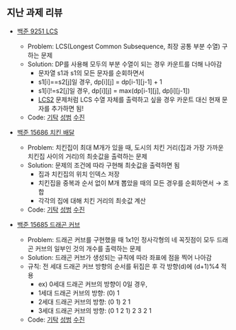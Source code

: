 ## 지난 과제 리뷰

- [백준 9251 LCS](https://www.acmicpc.net/problem/9251)
  - Problem: LCS(Longest Common Subsequence, 최장 공통 부분 수열) 구하는 문제 
  - Solution: DP를 사용해 모두의 부분 수열이 되는 경우 카운트를 더해 나아감   
    - 문자열 s1과 s1의 모든 문자를 순회하면서
    - s1[i]==s2[j]일 경우, dp[i][j] = dp[i-1][j-1] + 1
    - s1[i]!=s2[j]일 경우, dp[i][j] = max(dp[i-1][j], dp[i][j-1])      
    - [LCS2](https://www.acmicpc.net/problem/9252) 문제처럼 LCS 수열 자체를 출력하고 싶을 경우 
      카운트 대신 현재 문자를 추가하면 됨!   
  - Code: [기탁](https://github.com/gitak/Algorithm_Study/blob/master/DP/Back9251.java) [성범]() [수진](https://github.com/ZenithOfApex/suzan/commit/4faf1b0a86bc6a3ee9b94c1f2ccc25d9a5b09a6b)

- [백준 15686 치킨 배달](https://www.acmicpc.net/problem/15686)
  - Problem: 치킨집이 최대 M개가 있을 때, 도시의 치킨 거리(집과 가장 가까운 치킨집 사이의 거리)의 최솟값을 출력하는 문제
  - Solution: 문제의 조건에 따라 구현해 최솟값을 출력하면 됨
    - 집과 치킨집의 위치 인덱스 저장
    - 치킨집을 중복과 순서 없이 M개 뽑았을 때의 모든 경우를 순회하면서 → 조합
    - 각각의 집에 대해 치킨 거리의 최솟값 계산             
  - Code: [기탁](https://github.com/gitak/Algorithm_Study/blob/master/Implementation/Back15686.java) [성범]() [수진](https://github.com/ZenithOfApex/suzan/blob/master/BOJ/%5B%EA%B5%AC%ED%98%84%5D15686.py)

- [백준 15685 드래곤 커브](https://www.acmicpc.net/problem/15685)
  - Problem: 드래곤 커브를 구현했을 때 1x1인 정사각형의 네 꼭짓점이 모두 드래곤 커브의 일부인 것의 개수를 출력하는 문제  
  - Solution: 드래곤 커브가 생성되는 규칙에 따라 좌표에 점을 찍어 나아감
  - 규칙: 전 세대 드래곤 커브 방향의 순서를 뒤집은 후 각 방향(d)에 (d+1)%4 적용       
    - ex) 0세대 드래곤 커브의 방향이 0일 경우,
    - 1세대 드래곤 커브의 방향: (0) 1
    - 2세대 드래곤 커브의 방향: (0 1) 2 1
    - 3세대 드래곤 커브의 방향: (0 1 2 1) 2 3 2 1        
  - Code: [기탁](https://github.com/gitak/Algorithm_Study/blob/master/Implementation/Back15685.java) [성범]() [수진](https://github.com/ZenithOfApex/suzan/blob/master/BOJ/%5B%EA%B5%AC%ED%98%84%5D15685.py)
